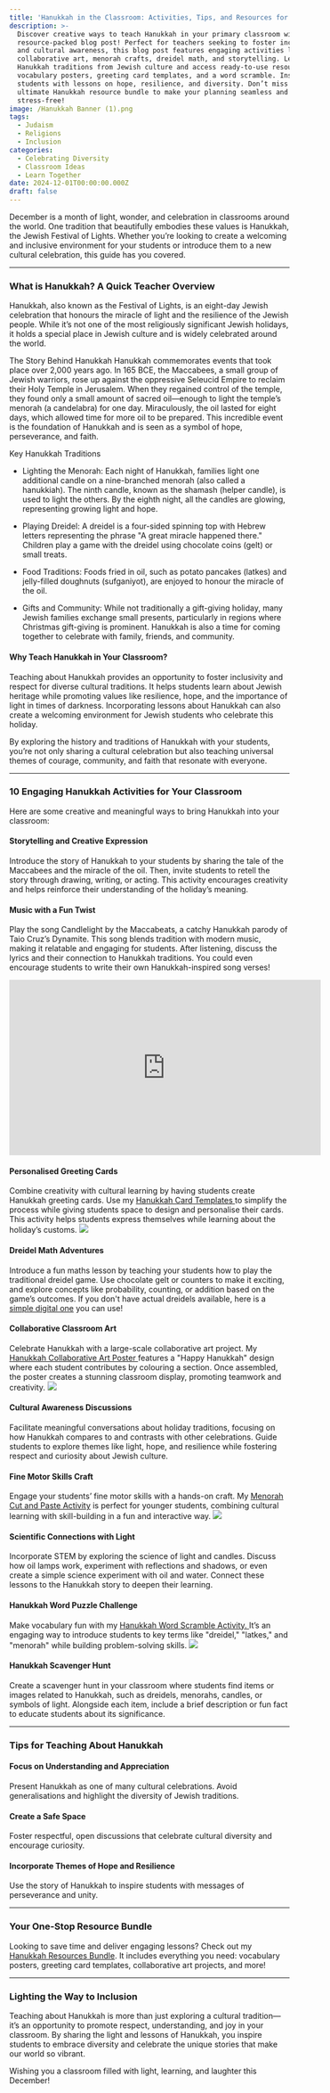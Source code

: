 ```yaml
---
title: 'Hanukkah in the Classroom: Activities, Tips, and Resources for Teachers'
description: >-
  Discover creative ways to teach Hanukkah in your primary classroom with this
  resource-packed blog post! Perfect for teachers seeking to foster inclusivity
  and cultural awareness, this blog post features engaging activities like
  collaborative art, menorah crafts, dreidel math, and storytelling. Learn about
  Hanukkah traditions from Jewish culture and access ready-to-use resources like
  vocabulary posters, greeting card templates, and a word scramble. Inspire your
  students with lessons on hope, resilience, and diversity. Don’t miss the
  ultimate Hanukkah resource bundle to make your planning seamless and
  stress-free!
image: /Hanukkah Banner (1).png
tags:
  - Judaism
  - Religions
  - Inclusion
categories:
  - Celebrating Diversity
  - Classroom Ideas
  - Learn Together
date: 2024-12-01T00:00:00.000Z
draft: false
---
```


December is a month of light, wonder, and celebration in classrooms around the world. One tradition that beautifully embodies these values is Hanukkah, the Jewish Festival of Lights. Whether you’re looking to create a welcoming and inclusive environment for your students or introduce them to a new cultural celebration, this guide has you covered.

***

### What is Hanukkah? A Quick Teacher Overview

Hanukkah, also known as the Festival of Lights, is an eight-day Jewish celebration that honours the miracle of light and the resilience of the Jewish people. While it’s not one of the most religiously significant Jewish holidays, it holds a special place in Jewish culture and is widely celebrated around the world.

The Story Behind Hanukkah
Hanukkah commemorates events that took place over 2,000 years ago. In 165 BCE, the Maccabees, a small group of Jewish warriors, rose up against the oppressive Seleucid Empire to reclaim their Holy Temple in Jerusalem. When they regained control of the temple, they found only a small amount of sacred oil—enough to light the temple’s menorah (a candelabra) for one day. Miraculously, the oil lasted for eight days, which allowed time for more oil to be prepared. This incredible event is the foundation of Hanukkah and is seen as a symbol of hope, perseverance, and faith.

Key Hanukkah Traditions

* Lighting the Menorah: Each night of Hanukkah, families light one additional candle on a nine-branched menorah (also called a hanukkiah). The ninth candle, known as the shamash (helper candle), is used to light the others. By the eighth night, all the candles are glowing, representing growing light and hope.

* Playing Dreidel: A dreidel is a four-sided spinning top with Hebrew letters representing the phrase "A great miracle happened there." Children play a game with the dreidel using chocolate coins (gelt) or small treats.

* Food Traditions: Foods fried in oil, such as potato pancakes (latkes) and jelly-filled doughnuts (sufganiyot), are enjoyed to honour the miracle of the oil.

* Gifts and Community: While not traditionally a gift-giving holiday, many Jewish families exchange small presents, particularly in regions where Christmas gift-giving is prominent. Hanukkah is also a time for coming together to celebrate with family, friends, and community.

#### Why Teach Hanukkah in Your Classroom?

Teaching about Hanukkah provides an opportunity to foster inclusivity and respect for diverse cultural traditions. It helps students learn about Jewish heritage while promoting values like resilience, hope, and the importance of light in times of darkness. Incorporating lessons about Hanukkah can also create a welcoming environment for Jewish students who celebrate this holiday.

By exploring the history and traditions of Hanukkah with your students, you’re not only sharing a cultural celebration but also teaching universal themes of courage, community, and faith that resonate with everyone.

***

### 10 Engaging Hanukkah Activities for Your Classroom

Here are some creative and meaningful ways to bring Hanukkah into your classroom:

#### Storytelling and Creative Expression

Introduce the story of Hanukkah to your students by sharing the tale of the Maccabees and the miracle of the oil. Then, invite students to retell the story through drawing, writing, or acting. This activity encourages creativity and helps reinforce their understanding of the holiday’s meaning.

#### Music with a Fun Twist

Play the song Candlelight by the Maccabeats, a catchy Hanukkah parody of Taio Cruz’s Dynamite. This song blends tradition with modern music, making it relatable and engaging for students. After listening, discuss the lyrics and their connection to Hanukkah traditions. You could even encourage students to write their own Hanukkah-inspired song verses! 

<center>
<iframe width="560" height="315" src="https://www.youtube.com/embed/qSJCSR4MuhU?si=pUT5UMwgnbRQFNXS" title="YouTube video player" frameborder="0" allow="accelerometer; autoplay; clipboard-write; encrypted-media; gyroscope; picture-in-picture; web-share" referrerpolicy="strict-origin-when-cross-origin" allowfullscreen></iframe>
</center>

#### Personalised Greeting Cards

Combine creativity with cultural learning by having students create Hanukkah greeting cards. Use my [Hanukkah Card Templates ](https://www.teacherspayteachers.com/Product/Hanukkah-Card-Templates-8849451?utm_source=My%20Blog\&utm_campaign=Hanukkah%20Blogpost)to simplify the process while giving students space to design and personalise their cards. This activity helps students express themselves while learning about the holiday’s customs. ![](/Hanukkah-Card-Templates-1.png)

#### Dreidel Math Adventures

Introduce a fun maths lesson by teaching your students how to play the traditional dreidel game. Use chocolate gelt or counters to make it exciting, and explore concepts like probability, counting, or addition based on the game’s outcomes.  If you don't have actual dreidels available, here is a [simple digital one](https://g.co/kgs/5YtwAZi) you can use!

#### Collaborative Classroom Art

Celebrate Hanukkah with a large-scale collaborative art project. My [Hanukkah Collaborative Art Poster ](https://www.teacherspayteachers.com/Product/Hanukkah-Collaborative-Art-Chanukah-Coloring-Project-10418527?utm_source=My%20Blog\&utm_campaign=Hanukkah%20Blogpost)features a "Happy Hanukkah" design where each student contributes by colouring a section. Once assembled, the poster creates a stunning classroom display, promoting teamwork and creativity. ![](</Hanukkah Collaborative Art Project.png>)

#### Cultural Awareness Discussions

Facilitate meaningful conversations about holiday traditions, focusing on how Hanukkah compares to and contrasts with other celebrations. Guide students to explore themes like light, hope, and resilience while fostering respect and curiosity about Jewish culture.

#### Fine Motor Skills Craft

Engage your students’ fine motor skills with a hands-on craft. My [Menorah Cut and Paste Activity](https://www.teacherspayteachers.com/Product/Menorah-Cut-and-Paste-Hanukkah-Craft-Chanukah-Fine-Motor-Skills-Activity-8842762?utm_source=My%20Blog\&utm_campaign=Hanukkah%20Blogpost) is perfect for younger students, combining cultural learning with skill-building in a fun and interactive way. ![](/Menorah-cut-and-paste-craft-1.png)

#### Scientific Connections with Light

Incorporate STEM by exploring the science of light and candles. Discuss how oil lamps work, experiment with reflections and shadows, or even create a simple science experiment with oil and water. Connect these lessons to the Hanukkah story to deepen their learning.

#### Hanukkah Word Puzzle Challenge  

Make vocabulary fun with my [Hanukkah Word Scramble Activity. ](https://www.teacherspayteachers.com/Product/Hanukkah-Word-Scramble-Activity-12470813?utm_source=My%20Blog\&utm_campaign=Hanukkah%20Blogpost)It’s an engaging way to introduce students to key terms like "dreidel," "latkes," and "menorah" while building problem-solving skills. ![](/Hanukkah_Word_Scramble_1.png)

#### Hanukkah Scavenger Hunt  

 Create a scavenger hunt in your classroom where students find items or images related to Hanukkah, such as dreidels, menorahs, candles, or symbols of light. Alongside each item, include a brief description or fun fact to educate students about its significance.

***

### Tips for Teaching About Hanukkah

#### Focus on Understanding and Appreciation

Present Hanukkah as one of many cultural celebrations. Avoid generalisations and highlight the diversity of Jewish traditions.

#### Create a Safe Space

Foster respectful, open discussions that celebrate cultural diversity and encourage curiosity.

#### Incorporate Themes of Hope and Resilience

Use the story of Hanukkah to inspire students with messages of perseverance and unity.

***

### Your One-Stop Resource Bundle

Looking to save time and deliver engaging lessons? Check out my [Hanukkah Resources Bundle](https://www.teacherspayteachers.com/Product/Hanukkah-Resources-Bundle-8869602?utm_source=My%20Blog\&utm_campaign=Hanukkah%20Blogpost). It includes everything you need: vocabulary posters, greeting card templates, collaborative art projects, and more!

***

### Lighting the Way to Inclusion

Teaching about Hanukkah is more than just exploring a cultural tradition—it’s an opportunity to promote respect, understanding, and joy in your classroom. By sharing the light and lessons of Hanukkah, you inspire students to embrace diversity and celebrate the unique stories that make our world so vibrant.

Wishing you a classroom filled with light, learning, and laughter this December!
